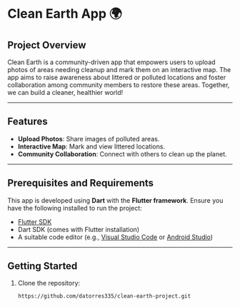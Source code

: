 # Clean Earth App 🌍

## Project Overview
Clean Earth is a community-driven app that empowers users to upload photos of areas needing cleanup and mark them on an interactive map. The app aims to raise awareness about littered or polluted locations and foster collaboration among community members to restore these areas. Together, we can build a cleaner, healthier world!

---

## Features
- **Upload Photos**: Share images of polluted areas.
- **Interactive Map**: Mark and view littered locations.
- **Community Collaboration**: Connect with others to clean up the planet.

---

## Prerequisites and Requirements
This app is developed using **Dart** with the **Flutter framework**. Ensure you have the following installed to run the project:
- [Flutter SDK](https://flutter.dev/docs/get-started/install)
- Dart SDK (comes with Flutter installation)
- A suitable code editor (e.g., [Visual Studio Code](https://code.visualstudio.com/) or [Android Studio](https://developer.android.com/studio))

---

## Getting Started
1. Clone the repository:
   ```bash
   https://github.com/datorres335/clean-earth-project.git

